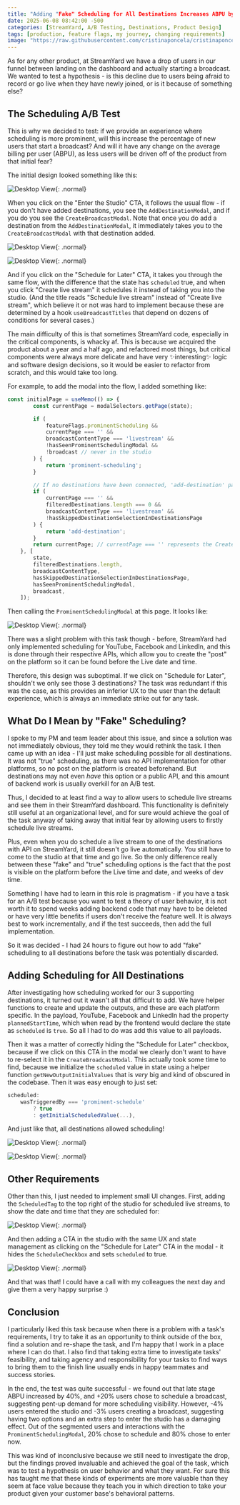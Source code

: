 ```yaml
---
title: "Adding "Fake" Scheduling for All Destinations Increases ABPU by 40%"
date: 2025-06-08 08:42:00 -500
categories: [StreamYard, A/B Testing, Destinations, Product Design]
tags: [production, feature flags, my journey, changing requirements]
image: "https://raw.githubusercontent.com/cristinaponcela/cristinaponcela.github.io/refs/heads/main/assets/img/StreamYard/FakeScheduling/scheduling.png"
---
```


As for any other product, at StreamYard we have a drop of users in our funnel between landing on the dashboard and actually starting a broadcast. We wanted to test a hypothesis - is this decline due to users being afraid to record or go live when they have newly joined, or is it because of something else?

## The Scheduling A/B Test

This is why we decided to test: if we provide an experience where scheduling is more prominent, will this increase the percentage of new users that start a broadcast? And will it have any change on the average billing per user (ABPU), as less users will be driven off of the product from that initial fear?

The initial design looked something like this:

![Desktop View](/assets/img/StreamYard/FakeScheduling/prominent-scheduling-modal.png){: .normal}

When you click on the "Enter the Studio" CTA, it follows the usual flow - if you don't have added destinations, you see the `AddDestinationModal`, and if you do you see the `CreateBroadcastModal`. Note that once you do add a destination from the `AddDestinationModal`, it immediately takes you to the `CreateBroadcastModal` with that destination added.

![Desktop View](/assets/img/StreamYard/FakeScheduling/AddDestinationModal.png){: .normal}

![Desktop View](/assets/img/StreamYard/FakeScheduling/CreateBroadcastModal.png){: .normal}


And if you click on the "Schedule for Later" CTA, it takes you through the same flow, with the difference that the state has `scheduled` true, and when you click "Create live stream" it schedules it instead of taking you into the studio. (And the title reads "Schedule live stream" instead of "Create live stream", which believe it or not was hard to implement because these are determined by a hook `useBroadcastTitles` that depend on dozens of conditions for several cases.)

The main difficulty of this is that sometimes StreamYard code, especially in the critical components, is whacky af. This is because we acquired the product about a year and a half ago, and refactored most things, but critical components were always more delicate and have very ✨interesting✨ logic and software design decisions, so it would be easier to refactor from scratch, and this would take too long.

For example, to add the modal into the flow, I added something like:

```typescript
const initialPage = useMemo(() => {
		const currentPage = modalSelectors.getPage(state);

		if (
			featureFlags.prominentScheduling &&
			currentPage === '' &&
			broadcastContentType === 'livestream' &&
			!hasSeenProminentSchedulingModal &&
			!broadcast // never in the studio
		) {
			return 'prominent-scheduling';
		}

		// If no destinations have been connected, 'add-destination' page is shown
		if (
			currentPage === '' &&
			filteredDestinations.length === 0 &&
			broadcastContentType === 'livestream' &&
			!hasSkippedDestinationSelectionInDestinationsPage
		) {
			return 'add-destination';
		}
		return currentPage; // currentPage === '' represents the CreateBroadcastModal, and it is the default
	}, [
		state,
		filteredDestinations.length,
		broadcastContentType,
		hasSkippedDestinationSelectionInDestinationsPage,
		hasSeenProminentSchedulingModal,
		broadcast,
	]);
```

Then calling the `ProminentSchedulingModal` at this page. It looks like:


![Desktop View](/assets/img/StreamYard/FakeScheduling/scheduled-broadcast.png){: .normal}


There was a slight problem with this task though - before, StreamYard had only implemented scheduling for YouTube, Facebook and LinkedIn, and this is done through their respective APIs, which allow you to create the "post" on the platform so it can be found before the Live date and time.

Therefore, this design was suboptimal. If we click on "Schedule for Later", shouldn't we only see those 3 destinations? The task was redundant if this was the case, as this provides an inferior UX to the user than the default experience, which is always an immediate strike out for any task.


## What Do I Mean by "Fake" Scheduling?

I spoke to my PM and team leader about this issue, and since a solution was not immediately obvious, they told me they would rethink the task. I then came up with an idea - I'll just make scheduling possible for all destinations. It was not "true" scheduling, as there was no API implementation for other platforms, so no post on the platform is created beforehand. But destinations may not even _have_ this option or a public API, and this amount of backend work is usually overkill for an A/B test. 

Thus, I decided to at least find a way to allow users to schedule live streams and see them in their StreamYard dashboard. This functionality is definitely still useful at an organizational level, and for sure would achieve the goal of the task anyway of taking away that initial fear by allowing users to firstly schedule live streams.

Plus, even when you do schedule a live stream to one of the destinations with API on StreamYard, it still doesn't go live automatically. You still have to come to the studio at that time and go live. So the only difference really between these "fake" and "true" scheduling options is the fact that the post is visible on the platform before the Live time and date, and weeks of dev time.

Something I have had to learn in this role is pragmatism - if you have a task for an A/B test because you want to test a theory of user behavior, it is not worth it to spend weeks adding backend code that may have to be deleted or have very little benefits if users don't receive the feature well. It is always best to work incrementally, and if the test succeeds, then add the full implementation.

So it was decided - I had 24 hours to figure out how to add "fake" scheduling to all destinations before the task was potentially discarded.



## Adding Scheduling for All Destinations

After investigating how scheduling worked for our 3 supporting destinations, it turned out it wasn't all that difficult to add. We have helper functions to create and update the outputs, and these are each platform specific. In the payload, YouTube, Facebook and LinkedIn had the property `plannedStartTime`, which when read by the frontend would declare the state as `scheduled` is `true`. So all I had to do was add this value to all payloads.

Then it was a matter of correctly hiding the "Schedule for Later" checkbox, because if we click on this CTA in the modal we clearly don't want to have to re-select it in the `CreateBroadcastModal`. This actually took some time to find, because we initialize the `scheduled` value in state using a helper function `getNewOutputInitialValues` that is _very_ big and kind of obscured in the codebase. Then it was easy enough to just set:

```typescript
scheduled:
    wasTriggeredBy === 'prominent-schedule'
        ? true
        : getInitialScheduledValue(...),
```

And just like that, all destinations allowed scheduling!

![Desktop View](/assets/img/StreamYard/FakeScheduling/all-destination-scheduling.png){: .normal}

![Desktop View](/assets/img/StreamYard/FakeScheduling/all-destinations-scheduled.png){: .normal}

## Other Requirements

Other than this, I just needed to implement small UI changes. First, adding the `ScheduledTag` to the top right of the studio for scheduled live streams, to show the date and time that they are scheduled for:

![Desktop View](/assets/img/StreamYard/FakeScheduling/scheduled-studio-tag.png){: .normal}


And then adding a CTA in the studio with the same UX and state management as clicking on the "Schedule for Later" CTA in the modal - it hides the `ScheduleCheckbox` and sets `scheduled` to true.

![Desktop View](/assets/img/StreamYard/FakeScheduling/schedule-studio-cta.png){: .normal}


And that was that! I could have a call with my colleagues the next day and give them a very happy surprise :)


## Conclusion

I particularly liked this task because when there is a problem with a task's requirements, I try to take it as an opportunity to think outside of the box, find a solution and re-shape the task, and I'm happy that I work in a place where I can do that. I also find that taking extra time to investigate tasks' feasibility, and taking agency and responsibility for your tasks to find ways to bring them to the finish line usually ends in happy teammates and success stories.

In the end, the test was quite successful - we found out that late stage ABPU increased by 40%, and +20% users chose to schedule a broadcast, suggesting pent-up demand for more scheduling visibility. However, -4% users entered the studio and -3% users creating a broadcast, suggesting having two options and an extra step to enter the studio has a damaging effect. Out of the segmented users and interactions with the `ProminentSchedulingModal`, 20% chose to schedule and 80% chose to enter now.

This was kind of inconclusive because we still need to investigate the drop, but the findings proved invaluable and achieved the goal of the task, which was to test a hypothesis on user behavior and what they want. For sure this has taught me that these kinds of experiments are more valuable than they seem at face value because they teach you in which direction to take your product given your customer base's behavioral patterns.